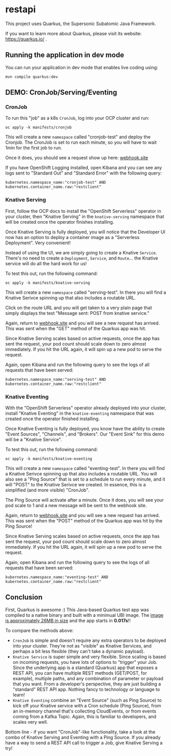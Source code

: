 # restapi

This project uses Quarkus, the Supersonic Subatomic Java Framework.

If you want to learn more about Quarkus, please visit its website: https://quarkus.io/ .

## Running the application in dev mode

You can run your application in dev mode that enables live coding using:
```shell script
mvn compile quarkus:dev
```

## DEMO: CronJob/Serving/Eventing

### CronJob

To run this "job" as a k8s `CronJob`, log into your OCP cluster and run:

```
oc apply -k manifests/cronjob
```

This will create a new `namespace` called "cronjob-test" and deploy the Cronjob.  The CronJob is set to run each minute, so you will have to wait 1min for the first job to run.

Once it does, you should see a request show up here: [webhook.site](https://webhook.site/#!/c832c74a-4418-4393-8915-3cb468562e87/7d4bf37f-e754-44ea-bb3c-b10acc345d22)

If you have OpenShift Logging installed, open Kibana and you can see any logs sent to "Standard Out" and "Standard Error" with the following query:

```
kubernetes.namespace_name:"cronjob-test" AND kubernetes.container_name.raw:"restclient"
```

### Knative Serving

First, follow the OCP docs to install the "OpenShift Serverless" operator in your cluster, then "Knative Serving" in the `knative-serving` namespace that will be created once the operator finishes installing.

Once Knative Serving is fully deployed, you will notice that the Developer UI now has an option to deploy a container image as a "Serverless Deployment".  Very convenient!

Instead of using the UI, we are simply going to create a Knative `Service`.  There's no need to create a `Deployment`, `Service`, and `Route`... the Knative service will do all the hard work for us!

To test this out, run the following command:

```
oc apply -k manifests/knative-serving
```

This will create a new `namespace` called "serving-test".  In there you will find a Knative Serivce spinning up that also includes a routable URL.

Click on the route URL and you will get taken to a very plain page that simply displays the test "Message sent: POST from knative service."

Again, return to [webhook.site](https://webhook.site/#!/c832c74a-4418-4393-8915-3cb468562e87/7d4bf37f-e754-44ea-bb3c-b10acc345d22) and you will see a new request has arrived.  This was sent when the "GET" method of the Quarkus app was hit.  

Since Knative Serving scales based on active requests, once the app has sent the request, your pod count should scale down to zero almost immediately.  If you hit the URL again, it will spin up a new pod to serve the request.

Again, open Kibana and run the following query to see the logs of all requests that have been served:

```
kubernetes.namespace_name:"serving-test" AND kubernetes.container_name.raw:"restclient"
```

### Knative Eventing

With the "OpenShift Serverless" operator already deployed into your cluster, install "Knative Eventing" in the `knative-eventing` namespace that was created once the operator finished installing.

Once Knative Eventing is fully deployed, you know have the ability to create "Event Sources", "Channels", and "Brokers".  Our "Event Sink" for this demo will be a "Knative Service".

To test this out, run the following command:

```
oc apply -k manifests/knative-eventing
```

This will create a new `namespace` called "eventing-test".  In there you will find a Knative Serivce spinning up that also includes a routable URL. You will also see a "Ping Source" that is set to a schedule to run every minute, and it will "POST" to the Knative Serivce we created.  In essence, this is a simplified (and more visible) "CronJob".

The Ping Source will activate after a minute.  Once it does, you will see your pod scale to 1 and a new message will be sent to the webhook site.

Again, return to [webhook.site](https://webhook.site/#!/c832c74a-4418-4393-8915-3cb468562e87/7d4bf37f-e754-44ea-bb3c-b10acc345d22) and you will see a new request has arrived.  This was sent when the "POST" method of the Quarkus app was hit by the Ping Source!

Since Knative Serving scales based on active requests, once the app has sent the request, your pod count should scale down to zero almost immediately.  If you hit the URL again, it will spin up a new pod to serve the request.

Again, open Kibana and run the following query to see the logs of all requests that have been served:

```
kubernetes.namespace_name:"eventing-test" AND kubernetes.container_name.raw:"restclient"
```

## Conclusion

First, Quarkus is awesome :) This Java-based Quarkus test app was compiled to a native binary and built with a minimual UBI image.  The [image is approximately 26MB in size](https://quay.io/repository/pittar/restclient?tab=tags) and the app starts in **0.017s**!!

To compare the methods above:

* `CronJob` is simple and doesn't require any extra operators to be deployed into your cluster.  They're not as "visible" as Knative Services, and perhaps a bit less flexible (they can't take a dynamic payload).
*  `Knative Service` is super simple and very flexible.  Since scaling is based on incoming requests, you have lots of options to "trigger" your Job.  Since the underlying app is a standard (Quarkus) app that exposes a REST API, you can have multiple REST methods (GET/POST, for example), multiple paths, and any combination of parameter or payload that you want.  From a developer's perspective, they are just building a "standard" REST API app.  Nothing fancy to technology or language to learn!
* `Knative Eventing` combine an "Event Source" (such as Ping Source) to kick off your Knative service with a Cron schedule (Ping Source), from an in-memory channel that's collecting CloudEvents, or from events coming from a Kafka Topic.  Again, this is familiar to developers, and scales very well.

Bottom line - if you want "CronJob"-like functionality, take a look at the combo of Knative Serving and Eventing with a Ping Source.  If you already have a way to send a REST API call to trigger a Job, give Knative Serving a try!